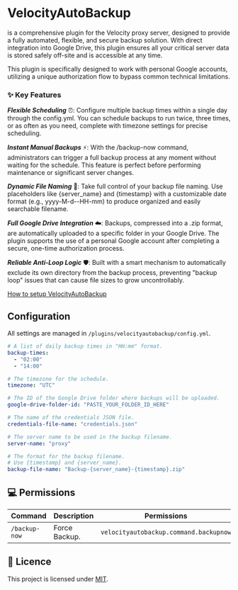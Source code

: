 # VelocityAutoBackup
is a comprehensive plugin for the Velocity proxy server, designed to provide a fully automated, flexible, and secure backup solution. With direct integration into Google Drive, this plugin ensures all your critical server data is stored safely off-site and is accessible at any time.

This plugin is specifically designed to work with personal Google accounts, utilizing a unique authorization flow to bypass common technical limitations.

### ✨ Key Features
**_Flexible Scheduling_** ⏰: Configure multiple backup times within a single day through the config.yml. You can schedule backups to run twice, three times, or as often as you need, complete with timezone settings for precise scheduling.

**_Instant Manual Backups_** ⚡: With the /backup-now command, administrators can trigger a full backup process at any moment without waiting for the schedule. This feature is perfect before performing maintenance or significant server changes.

**_Dynamic File Naming_** 📝: Take full control of your backup file naming. Use placeholders like {server_name} and {timestamp} with a customizable date format (e.g., yyyy-M-d--HH-mm) to produce organized and easily searchable filename.

**_Full Google Drive Integration_** ☁️: Backups, compressed into a .zip format, are automatically uploaded to a specific folder in your Google Drive. The plugin supports the use of a personal Google account after completing a secure, one-time authorization process.

**_Reliable Anti-Loop Logic_** 🛡️: Built with a smart mechanism to automatically exclude its own directory from the backup process, preventing "backup loop" issues that can cause file sizes to grow uncontrollably.

[How to setup VelocityAutoBackup](https://github.com/DeluzeKitsuu/VelocityAutoBackup/blob/master/SETUP.md)

## Configuration

All settings are managed in `/plugins/velocityautobackup/config.yml`.

```yaml
# A list of daily backup times in "HH:mm" format.
backup-times:
  - "02:00"
  - "14:00"

# The timezone for the schedule.
timezone: "UTC"

# The ID of the Google Drive folder where backups will be uploaded.
google-drive-folder-id: "PASTE_YOUR_FOLDER_ID_HERE"

# The name of the credentials JSON file.
credentials-file-name: "credentials.json"

# The server name to be used in the backup filename.
server-name: "proxy"

# The format for the backup filename.
# Use {timestamp} and {server_name}.
backup-file-name: "Backup-{server_name}-{timestamp}.zip"
```

## 💻 Permissions

| Command       | Description                |                Permissions                |
| ------------- | -------------------------- | ----------------------------------------- |
| `/backup-now` | Force Backup.              | `velocityautobackup.command.backupnow`    |

## 📝 Licence

This project is licensed under [MIT](LICENSE).
